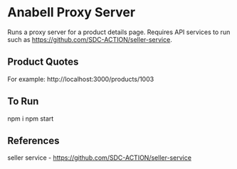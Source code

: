 # Anabell Proxy Server
Runs a proxy server for a product details page.
Requires API services to run such as https://github.com/SDC-ACTION/seller-service.

## Product Quotes
For example: http://localhost:3000/products/1003

## To Run
npm i
npm start

## References
seller service - https://github.com/SDC-ACTION/seller-service

